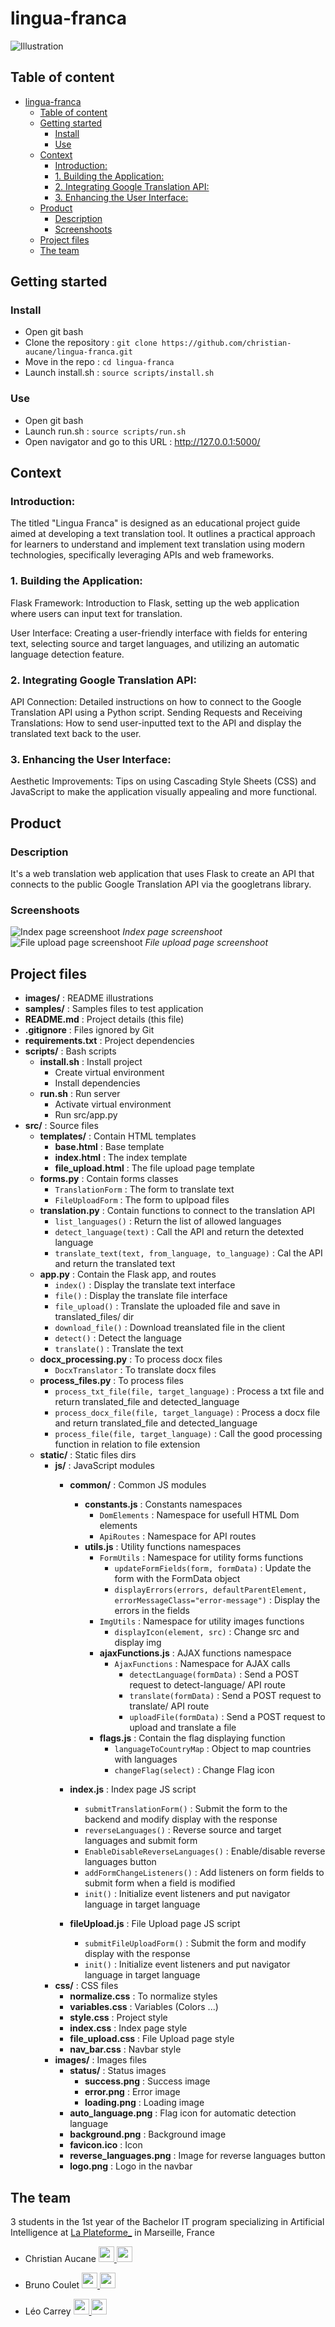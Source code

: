 # lingua-franca
![Illustration](images/illustration.png)

## Table of content
- [lingua-franca](#lingua-franca)
  - [Table of content](#table-of-content)
  - [Getting started](#getting-started)
    - [Install](#install)
    - [Use](#use)
  - [Context](#context)
    - [Introduction:](#introduction)
    - [1. Building the Application:](#1-building-the-application)
    - [2. Integrating Google Translation API:](#2-integrating-google-translation-api)
    - [3. Enhancing the User Interface:](#3-enhancing-the-user-interface)
  - [Product](#product)
    - [Description](#description)
    - [Screenshoots](#screenshoots)
  - [Project files](#project-files)
  - [The team](#the-team)

## Getting started
### Install
- Open git bash
- Clone the repository : `git clone https://github.com/christian-aucane/lingua-franca.git`
- Move in the repo : `cd lingua-franca`
- Launch install.sh : `source scripts/install.sh`
### Use
- Open git bash
- Launch run.sh : `source scripts/run.sh`
- Open navigator and go to this URL : http://127.0.0.1:5000/

## Context

### Introduction:
The titled "Lingua Franca" is designed as an educational project guide aimed at developing a text translation tool. It outlines a practical approach for learners to understand and implement text translation using modern technologies, specifically leveraging APIs and web frameworks.

### 1. Building the Application:
Flask Framework: Introduction to Flask, setting up the web application where users can input text for translation.

User Interface: Creating a user-friendly interface with fields for entering text, selecting source and target languages, and utilizing an automatic language detection feature.

### 2. Integrating Google Translation API:
API Connection: Detailed instructions on how to connect to the Google Translation API using a Python script.
Sending Requests and Receiving Translations: How to send user-inputted text to the API and display the translated text back to the user.

### 3. Enhancing the User Interface:
Aesthetic Improvements: Tips on using Cascading Style Sheets (CSS) and JavaScript to make the application visually appealing and more functional.

## Product
### Description
It's a web translation web application that uses Flask to create an API that connects to the public Google Translation API via the googletrans library.

### Screenshoots
![Index page screenshoot](images/screenshoots/index.png)
*Index page screenshoot*
![File upload page screenshoot](images/screenshoots/file_upload.png)
*File upload page screenshoot*

## Project files
- **images/** : README illustrations
- **samples/** : Samples files to test application
- **README.md** : Project details (this file)
- **.gitignore** : Files ignored by Git
- **requirements.txt** : Project dependencies
- **scripts/** : Bash scripts
    - **install.sh** : Install project
        - Create virtual environment
        - Install dependencies
    - **run.sh** : Run server
        - Activate virtual environment
        - Run src/app.py
- **src/** : Source files
    - **templates/** : Contain HTML templates
        - **base.html** : Base template
        - **index.html** : The index template
        - **file_upload.html** : The file upload page template
    - **forms.py** : Contain forms classes
        - `TranslationForm` : The form to translate text
        - `FileUploadForm` : The form to uplpoad files
    - **translation.py** : Contain functions to connect to the translation API
        - `list_languages()` : Return the list of allowed languages
        - `detect_language(text)` : Call the API and return the detexted language
        - `translate_text(text, from_language, to_language)` : Cal the API and return the translated text
    - **app.py** : Contain the Flask app, and routes
        - `index()` : Display the translate text interface
        - `file()` : Display the translate file interface
        - `file_upload()` : Translate the uploaded file and save in translated_files/ dir
        - `download_file()` : Download treanslated file in the client
        - `detect()` : Detect the language
        - `translate()` : Translate the text
    - **docx_processing.py** : To process docx files
        - `DocxTranslator` : To translate docx files
    - **process_files.py** : To process files
        - `process_txt_file(file, target_language)` : Process a txt file and return translated_file and detected_language
        - `process_docx_file(file, target_language)` : Process a docx file and return translated_file and detected_language
        - `process_file(file, target_language)` : Call the good processing function in relation to file extension
    - **static/** : Static files dirs
        - **js/** : JavaScript modules
            - **common/** : Common JS modules
                - **constants.js** : Constants namespaces
                    - `DomElements` : Namespace for usefull HTML Dom elements
                    - `ApiRoutes` : Namespace for API routes
                - **utils.js** : Utility functions namespaces
                    - `FormUtils` : Namespace for utility forms functions
                        - `updateFormFields(form, formData)` : Update the form with the FormData object
                        - `displayErrors(errors, defaultParentElement, errorMessageClass="error-message")` : Display the errors in the fields
                    - `ImgUtils` : Namespace for utility images functions
                        - `displayIcon(element, src)` : Change src and display img
                  - **ajaxFunctions.js** : AJAX functions namespace
                      - `AjaxFunctions` : Namespace for AJAX calls
                          - `detectLanguage(formData)` : Send a POST request to detect-language/ API route
                          - `translate(formData)` : Send a POST request to translate/ API route
                          - `uploadFile(formData)` : Send a POST request to upload and translate a file
                  - **flags.js** : Contain the flag displaying function
                      - `languageToCountryMap` : Object to map countries with languages
                      - `changeFlag(select)` : Change Flag icon


            - **index.js** : Index page JS script
                - `submitTranslationForm()` : Submit the form to the backend and modify display with the response
                - `reverseLanguages()` : Reverse source and target languages and submit form
                - `EnableDisableReverseLanguages()` : Enable/disable reverse languages button
                - `addFormChangeListeners()` : Add listeners on form fields to submit form when a field is modified
                - `init()` : Initialize event listeners and put navigator language in target language
            - **fileUpload.js** : File Upload page JS script
                - `submitFileUploadForm()` : Submit the form and modify display with the response
                - `init()` : Initialize event listeners and put navigator language in target language
        - **css/** : CSS files
            - **normalize.css** : To normalize styles
            - **variables.css** : Variables (Colors ...)
            - **style.css** : Project style
            - **index.css** : Index page style
            - **file_upload.css** : File Upload page style
            - **nav_bar.css** : Navbar style
        - **images/** : Images files
            - **status/** : Status images
                - **success.png** : Success image
                - **error.png** : Error image
                - **loading.png** : Loading image
            - **auto_language.png** : Flag icon for automatic detection language
            - **background.png** : Background image
            - **favicon.ico** : Icon
            - **reverse_languages.png** : Image for reverse languages button
            - **logo.png** : Logo in the navbar
  
## The team
3 students in the 1st year of the Bachelor IT program specializing in Artificial Intelligence at [La Plateforme_](https://laplateforme.io/) in Marseille, France

- Christian Aucane
  <a href="https://www.linkedin.com/in/christian-aucane/">
    <img src="images/logos/linkedin.png" width=25>
  </a>
  <a href="https://github.com/christian-aucane">
    <img src="images/logos/github.png" width=25>
  </a>
- Bruno Coulet
  <a href="https://www.linkedin.com/in/bruno-coulet/">
    <img src="images/logos/linkedin.png" width=25>
  </a>
  <a href="https://github.com/bruno-coulet">
    <img src="images/logos/github.png" width=25>
  </a>

- Léo Carrey
  <a href="https://www.linkedin.com/in/leo-carrey/">
    <img src="images/logos/linkedin.png" width=25>
  </a>
  <a href="https://github.com/leo-carrey/">
    <img src="images/logos/github.png" width=25>
  </a>